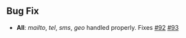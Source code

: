 ﻿## Bug Fix
* **All**: *mailto*, *tel*, *sms*, *geo* handled properly. Fixes [#92](https://github.com/matteobortolazzo/HtmlLabelPlugin/issues/82) [#93](https://github.com/matteobortolazzo/HtmlLabelPlugin/issues/82)